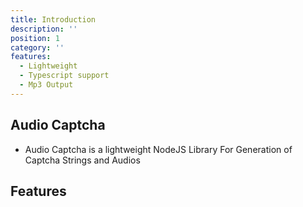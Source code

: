 ```yaml
---
title: Introduction
description: ''
position: 1
category: ''
features:
  - Lightweight
  - Typescript support
  - Mp3 Output
---
```


## Audio Captcha
- Audio Captcha is a lightweight NodeJS Library For Generation of Captcha Strings and Audios

## Features

<list :items="features"></list>
